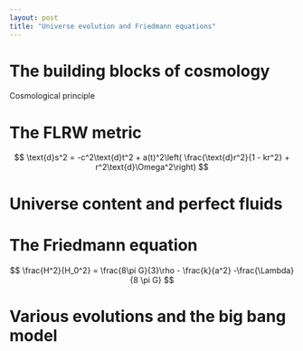 ```yaml
---
layout: post
title: "Universe evolution and Friedmann equations"
---
```


# The building blocks of cosmology

Cosmological principle 

# The FLRW metric

$$ 
\text{d}s^2 = -c^2\text{d}t^2 + a(t)^2\left( \frac{\text{d}r^2}{1 - kr^2}  + r^2\text{d}\Omega^2\right) 
$$

# Universe content and perfect fluids

# The Friedmann equation

$$ \frac{H^2}{H_0^2} = \frac{8\pi G}{3}\rho - \frac{k}{a^2} -\frac{\Lambda}{8 \pi G} $$

# Various evolutions and the big bang model
